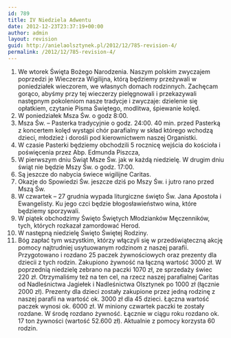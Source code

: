 ```yaml
---
id: 789
title: IV Niedziela Adwentu
date: 2012-12-23T23:37:19+00:00
author: admin
layout: revision
guid: http://anielaolsztynek.pl/2012/12/785-revision-4/
permalink: /2012/12/785-revision-4/
---
```

  1. We wtorek Święta Bożego Narodzenia. Naszym polskim zwyczajem poprzedzi je Wieczerza Wigilijna, którą będziemy przeżywali w poniedziałek wieczorem, we własnych domach rodzinnych. Zachęcam gorąco, abyśmy przy tej wieczerzy pielęgnowali i przekazywali następnym pokoleniom nasze tradycje i zwyczaje: dzielenie się opłatkiem, czytanie Pisma Świętego, modlitwa, śpiewanie kolęd.
  2. W poniedziałek Msza Św. o godz 8:00.
  3. Msza Św. &#8211; Pasterka tradycyjnie o godz. 24:00. 40 min. przed Pasterką z koncertem kolęd wystąpi chór parafialny w skład którego wchodzą dzieci, młodzież i dorośli pod kierownictwem naszej Organistki.
  4. W czasie Pasterki będziemy obchodzili 5 rocznicę wejścia do kościoła i poświęcenia przez Abp. Edmunda Piszcza,
  5. W pierwszym dniu Świąt Msze Św. jak w każdą niedzielę. W drugim dniu świąt nie będzie Mszy Św. o godz. 17:00.
  6. Są jeszcze do nabycia świece wigilijne Caritas.
  7. Okazje do Spowiedzi Św. jeszcze dziś po Mszy Św. i jutro rano przed Mszą Św.
  8. W czwartek &#8211; 27 grudnia wypada liturgiczne święto Św. Jana Apostoła i Ewangelisty. Ku jego czci będzie błogosławieństwo wina, które będziemy sporzywali.
  9. W piątek obchodzimy Święto Świętych Młodzianków Męczenników, tych, których rozkazał zamordować Herod.
 10. W następną niedzielę Święto Świętej Rodziny.
 11. Bóg zapłać tym wszystkim, którzy włączyli się w przedświąteczną akcję pomocy najtrudniej usytuowanym rodzinom z naszej parafii. Przygotowano i rozdano 25 paczek żywnościowych oraz prezenty dla dziecii z tych rodzin. Zakupiono żywność na łączną wartość 3000 zł. W poprzednią niedzielę zebrano na paczki 1070 zł, ze sprzedaży świec 220 zł. Otrzymaliśmy też na ten cel, na rzecz naszej parafialnej Caritas od Nadleśnictwa Jagiełek i Nadleśnictwa Olsztynek po 1000 zł (łącznie 2000 zł). Prezenty dla dzieci zostały zakupione przez jedną rodzinę z naszej parafii na wartość ok. 3000 zł dla 45 dzieci. Łączna wartość paczek wynosi ok. 6000 zł. W miniony czwartek paczki te zostały rozdane. W środę rozdano żywność. Łącznie w ciągu roku rozdano ok. 17 ton żywności (wartość 52.600 zł). Aktualnie z pomocy korzysta 60 rodzin.